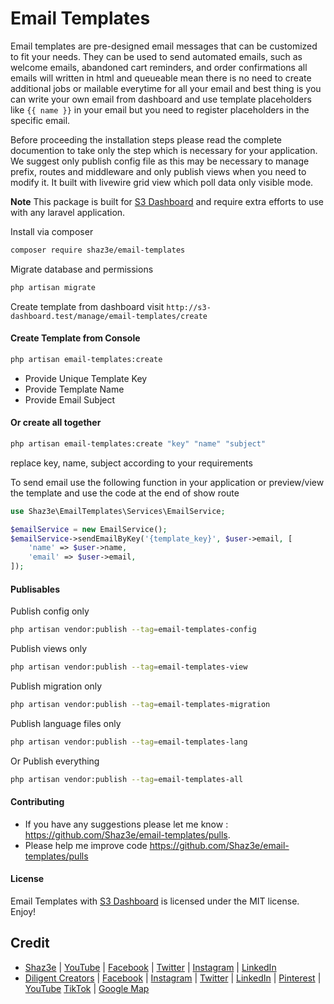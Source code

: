 # Email Templates

Email templates are pre-designed email messages that can be customized to fit your needs. They can be used to send automated emails, such as welcome emails, abandoned cart reminders, and order confirmations all emails will written in html and queueable mean there is no need to create additional jobs or mailable everytime for all your email and best thing is you can write your own email from dashboard and use template placeholders like `{{ name }}` in your email but you need to register placeholders in the specific email.

Before proceeding the installation steps please read the complete documention to take only the step which is necessary for your application. We suggest only publish config file as this may be necessary to manage prefix, routes and middleware and only publish views when you need to modify it. It built with livewire grid view which poll data only visible mode.

**Note**
This package is built for [S3 Dashboard](https://github.com/Shaz3e/S3-Dashboard) and require extra efforts to use with any laravel application.

Install via composer

```bash
composer require shaz3e/email-templates
```

Migrate database and permissions

```bash
php artisan migrate
```

Create template from dashboard visit `http://s3-dashboard.test/manage/email-templates/create`

#### Create Template from Console

```bash
php artisan email-templates:create
```

-   Provide Unique Template Key
-   Provide Template Name
-   Provide Email Subject

#### Or create all together

```bash
php artisan email-templates:create "key" "name" "subject"
```

replace key, name, subject according to your requirements

To send email use the following function in your application or preview/view the template and use the code at the end of show route

```php
use Shaz3e\EmailTemplates\Services\EmailService;

$emailService = new EmailService();
$emailService->sendEmailByKey('{template_key}', $user->email, [
    'name' => $user->name,
    'email' => $user->email,
]);
```

#### Publisables

Publish config only

```bash
php artisan vendor:publish --tag=email-templates-config
```

Publish views only

```bash
php artisan vendor:publish --tag=email-templates-view
```

Publish migration only

```bash
php artisan vendor:publish --tag=email-templates-migration
```

Publish language files only

```bash
php artisan vendor:publish --tag=email-templates-lang
```

Or Publish everything

```bash
php artisan vendor:publish --tag=email-templates-all
```


#### Contributing

* If you have any suggestions please let me know : https://github.com/Shaz3e/email-templates/pulls.
* Please help me improve code https://github.com/Shaz3e/email-templates/pulls

#### License
Email Templates with [S3 Dashboard](https://github.com/Shaz3e/S3-Dashboard) is licensed under the MIT license. Enjoy!

## Credit
* [Shaz3e](https://www.shaz3e.com) | [YouTube](https://www.youtube.com/@shaz3e) | [Facebook](https://www.facebook.com/shaz3e) | [Twitter](https://twitter.com/shaz3e) | [Instagram](https://www.instagram.com/shaz3e) | [LinkedIn](https://www.linkedin.com/in/shaz3e/)
* [Diligent Creators](https://www.diligentcreators.com) | [Facebook](https://www.facebook.com/diligentcreators) | [Instagram](https://www.instagram.com/diligentcreators/) | [Twitter](https://twitter.com/diligentcreator) | [LinkedIn](https://www.linkedin.com/company/diligentcreators/) | [Pinterest](https://www.pinterest.com/DiligentCreators/) | [YouTube](https://www.youtube.com/@diligentcreator) [TikTok](https://www.tiktok.com/@diligentcreators) | [Google Map](https://g.page/diligentcreators)
